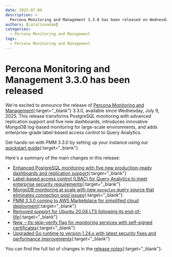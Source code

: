 ```yaml
---
date: 2025-07-09
description: >
  Percona Monitoring and Management 3.3.0 has been released on Wednesday, July 9, 2025.
authors: [catalinaadam]
categories:
  - Percona Monitoring and Management
tags:
  - Percona Monitoring and Management
---
```


# Percona Monitoring and Management 3.3.0 has been released

<!-- more -->

We're excited to announce the release of [Percona Monitoring and Management](https://docs.percona.com/percona-monitoring-and-management/3/index.html){:target="_blank"} 3.3.0, available since Wednesday, July 9, 2025. This release transforms PostgreSQL monitoring with advanced replication support and five new dashboards, introduces innovative MongoDB log-based monitoring for large-scale environments, and adds enterprise-grade label-based access control to Query Analytics.

Get hands-on with PMM 3.3.0 by setting up your instance using our [quickstart guide](https://docs.percona.com/percona-monitoring-and-management/3/quickstart/quickstart.html){:target="_blank"}.

Here's a summary of the main changes in this release:

- [Enhanced PostgreSQL monitoring with five new production-ready dashboards and replication support](https://docs.percona.com/percona-monitoring-and-management/3/release-notes/3.3.0.html#enhanced-postgresql-monitoring-with-replication-support){:target="_blank"}
- [Label-based access control (LBAC) for Query Analytics to meet enterprise security requirements](https://docs.percona.com/percona-monitoring-and-management/3/release-notes/3.3.0.html#label-based-access-control-for-query-analytics){:target="_blank"}
- [MongoDB monitoring at scale with new `mongolog` query source that eliminates connection pool issues](https://docs.percona.com/percona-monitoring-and-management/3/release-notes/3.3.0.html#mongodb-monitoring-at-scale-with-new-log-based-query-source){:target="_blank"}
- [PMM 3.3.0 coming to AWS Marketplace for simplified cloud deployment](https://docs.percona.com/percona-monitoring-and-management/3/release-notes/3.3.0.html#pmm-330-coming-to-aws-marketplace){:target="_blank"}
- [Removed support for Ubuntu 20.04 LTS following its end-of-life](https://docs.percona.com/percona-monitoring-and-management/3/release-notes/3.3.0.html#removed-support-for-ubuntu-2004-lts-focal-fossa){:target="_blank"}
- [New --tls-skip-verify flag for monitoring services with self-signed certificates](https://docs.percona.com/percona-monitoring-and-management/3/release-notes/3.3.0.html#improvements){:target="_blank"}
- [Upgraded Go runtime to version 1.24.x with latest security fixes and performance improvements](https://docs.percona.com/percona-monitoring-and-management/3/release-notes/3.3.0.html#improvements){:target="_blank"}

You can find the full list of changes in the [release notes](https://docs.percona.com/percona-monitoring-and-management/3/release-notes/3.3.0.html){:target="_blank"}.